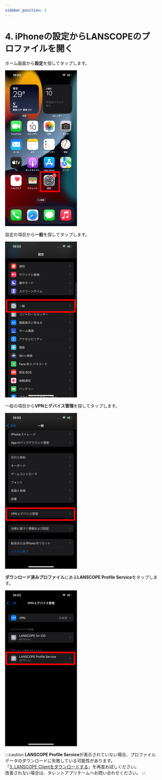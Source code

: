 ```yaml
---
sidebar_position: 4
---
```

# 4. iPhoneの設定からLANSCOPEのプロファイルを開く

ホーム画面から**設定**を探してタップします。

![img_5.png](img_5.png)

設定の項目から**一般**を探してタップします。

![img_6.png](img_6.png)

一般の項目から**VPNとデバイス管理**を探してタップします。

![img_7.png](img_7.png)

**ダウンロード済みプロファイル**にある**LANSCOPE Profile Service**をタップします。

![img_8.png](img_8.png)

:::caution
**LANSCOPE Profile Service**が表示されていない場合、プロファイルデータのダウンロードに失敗している可能性があります。  
「[3. LANSCOPE Clientをダウンロードする](download-lanscope-client.md)」を再度お試しください。  
改善されない場合は、タレントアプリチームへお問い合わせください。
:::